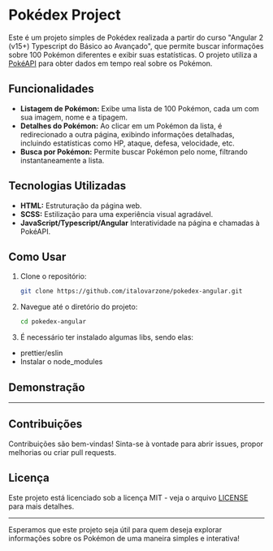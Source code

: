 # Pokédex Project

Este é um projeto simples de Pokédex realizada a partir do curso "Angular 2 (v15+) Typescript do Básico ao Avançado", que permite buscar informações sobre 100 Pokémon diferentes e exibir suas estatísticas. O projeto utiliza a [PokéAPI](https://pokeapi.co/) para obter dados em tempo real sobre os Pokémon.

## Funcionalidades

- **Listagem de Pokémon:** Exibe uma lista de 100 Pokémon, cada um com sua imagem, nome e a tipagem.
- **Detalhes do Pokémon:** Ao clicar em um Pokémon da lista, é redirecionado a outra página, exibindo informações detalhadas, incluindo estatísticas como HP, ataque, defesa, velocidade, etc.
- **Busca por Pokémon:** Permite buscar Pokémon pelo nome, filtrando instantaneamente a lista.

## Tecnologias Utilizadas

- **HTML:** Estruturação da página web.
- **SCSS:** Estilização para uma experiência visual agradável.
- **JavaScript/Typescript/Angular** Interatividade na página e chamadas à PokéAPI.

## Como Usar

1. Clone o repositório:

    ```bash
    git clone https://github.com/italovarzone/pokedex-angular.git
    ```

2. Navegue até o diretório do projeto:

    ```bash
    cd pokedex-angular
    ```

3. É necessário ter instalado algumas libs, sendo elas:

- prettier/eslin
- Instalar o node_modules

## Demonstração

---

## Contribuições

Contribuições são bem-vindas! Sinta-se à vontade para abrir issues, propor melhorias ou criar pull requests.

## Licença

Este projeto está licenciado sob a licença MIT - veja o arquivo [LICENSE](LICENSE) para mais detalhes.

---

Esperamos que este projeto seja útil para quem deseja explorar informações sobre os Pokémon de uma maneira simples e interativa!
